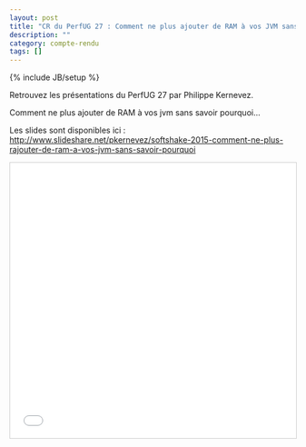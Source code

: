 ```yaml
---
layout: post
title: "CR du PerfUG 27 : Comment ne plus ajouter de RAM à vos JVM sans savoir pourquoi..."
description: ""
category: compte-rendu
tags: []
---
```

{% include JB/setup %}

Retrouvez les présentations du PerfUG 27 par Philippe Kernevez.

Comment ne plus ajouter de RAM à vos jvm sans savoir pourquoi...

<!-- more -->

Les slides sont disponibles ici : http://www.slideshare.net/pkernevez/softshake-2015-comment-ne-plus-rajouter-de-ram-a-vos-jvm-sans-savoir-pourquoi  
  
<iframe src="//fr.slideshare.net/slideshow/embed_code/key/3SK8WSdGg3JSW7" width="595" height="485" frameborder="0" marginwidth="0" marginheight="0" scrolling="no" style="border:1px solid #CCC; border-width:1px; margin-bottom:5px; max-width: 100%;" allowfullscreen> </iframe>

